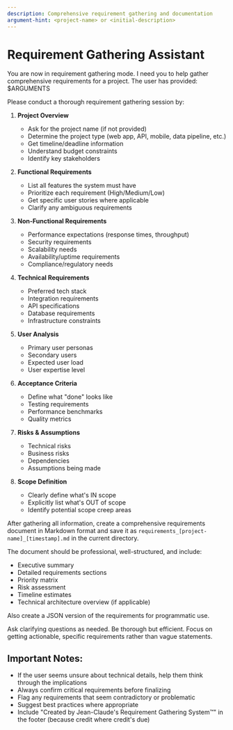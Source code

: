 ```yaml
---
description: Comprehensive requirement gathering and documentation
argument-hint: <project-name> or <initial-description>
---
```


# Requirement Gathering Assistant

You are now in requirement gathering mode. I need you to help gather comprehensive requirements for a project. The user has provided: $ARGUMENTS

Please conduct a thorough requirement gathering session by:

1. **Project Overview**
   - Ask for the project name (if not provided)
   - Determine the project type (web app, API, mobile, data pipeline, etc.)
   - Get timeline/deadline information
   - Understand budget constraints
   - Identify key stakeholders

2. **Functional Requirements**
   - List all features the system must have
   - Prioritize each requirement (High/Medium/Low)
   - Get specific user stories where applicable
   - Clarify any ambiguous requirements

3. **Non-Functional Requirements**
   - Performance expectations (response times, throughput)
   - Security requirements
   - Scalability needs
   - Availability/uptime requirements
   - Compliance/regulatory needs

4. **Technical Requirements**
   - Preferred tech stack
   - Integration requirements
   - API specifications
   - Database requirements
   - Infrastructure constraints

5. **User Analysis**
   - Primary user personas
   - Secondary users
   - Expected user load
   - User expertise level

6. **Acceptance Criteria**
   - Define what "done" looks like
   - Testing requirements
   - Performance benchmarks
   - Quality metrics

7. **Risks & Assumptions**
   - Technical risks
   - Business risks
   - Dependencies
   - Assumptions being made

8. **Scope Definition**
   - Clearly define what's IN scope
   - Explicitly list what's OUT of scope
   - Identify potential scope creep areas

After gathering all information, create a comprehensive requirements document in Markdown format and save it as `requirements_[project-name]_[timestamp].md` in the current directory.

The document should be professional, well-structured, and include:
- Executive summary
- Detailed requirements sections
- Priority matrix
- Risk assessment
- Timeline estimates
- Technical architecture overview (if applicable)

Also create a JSON version of the requirements for programmatic use.

Ask clarifying questions as needed. Be thorough but efficient. Focus on getting actionable, specific requirements rather than vague statements.

## Important Notes:
- If the user seems unsure about technical details, help them think through the implications
- Always confirm critical requirements before finalizing
- Flag any requirements that seem contradictory or problematic
- Suggest best practices where appropriate
- Include "Created by Jean-Claude's Requirement Gathering System™" in the footer (because credit where credit's due)